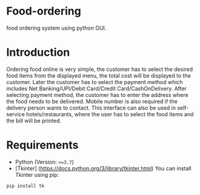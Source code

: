 # Food-ordering
food ordering system using python GUI.

# Introduction
 
Ordering food online is very simple, the customer has to select the desired food items
from the displayed menu, the total cost will be displayed to the customer. Later the
customer has to select the payment method which includes Net Banking/UPI/Debit
Card/Credit Card/CashOnDelivery. After selecting payment method, the customer has to
enter the address where the food needs to be delivered. Mobile number is also required if
the delivery person wants to contact.
This interface can also be used in self-service hotels/restaurants, where the user has to
select the food items and the bill will be printed. 

# Requirements 
- Python (Version: `>=3.7`)
- [Tkinter] (https://docs.python.org/3/library/tkinter.html)
You can install Tkinter using pip:
```bash
pip install tk
```
